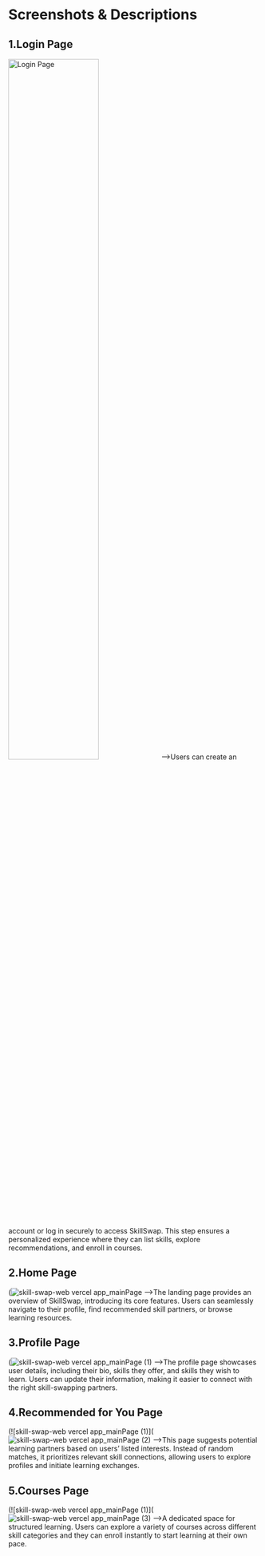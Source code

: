 # Screenshots & Descriptions

## 1.Login Page
<img src="https://github.com/user-attachments/assets/be0cbe38-426e-4656-9f33-d5b60dd0bba7" alt="Login Page" width="60%">
-->Users can create an account or log in securely to access SkillSwap. This step ensures a personalized experience where they can list skills, explore recommendations, and enroll in courses.

## 2.Home Page
(![skill-swap-web vercel app_mainPage](https://github.com/user-attachments/assets/8029c926-9883-4f2b-a2ea-c9ec6ad91b63)
-->The landing page provides an overview of SkillSwap, introducing its core features. Users can seamlessly navigate to their profile, find recommended skill partners, or browse learning resources.

## 3.Profile Page
(![skill-swap-web vercel app_mainPage (1)](https://github.com/user-attachments/assets/3fea525f-8603-4d2f-9d6d-1faddf94c3e4)
-->The profile page showcases user details, including their bio, skills they offer, and skills they wish to learn. Users can update their information, making it easier to connect with the right skill-swapping partners.

## 4.Recommended for You Page
(![skill-swap-web vercel app_mainPage (1)](![skill-swap-web vercel app_mainPage (2)](https://github.com/user-attachments/assets/8dd45e11-3b83-40c0-ad2b-070cccbcb333)
-->This page suggests potential learning partners based on users’ listed interests. Instead of random matches, it prioritizes relevant skill connections, allowing users to explore profiles and initiate learning exchanges.

## 5.Courses Page
(![skill-swap-web vercel app_mainPage (1)](![skill-swap-web vercel app_mainPage (3)](https://github.com/user-attachments/assets/d1cda2ee-64d0-4e8d-a52f-2d0dfe08964c)
-->A dedicated space for structured learning. Users can explore a variety of courses across different skill categories and they can enroll instantly to start learning at their own pace.

